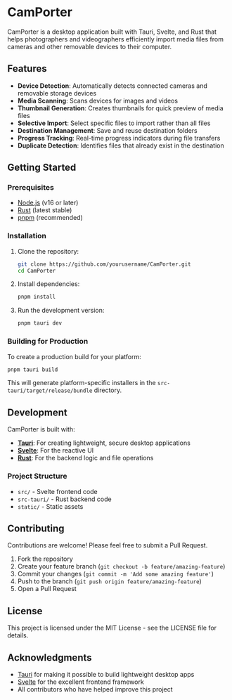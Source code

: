 # CamPorter

CamPorter is a desktop application built with Tauri, Svelte, and Rust that helps photographers and videographers efficiently import media files from cameras and other removable devices to their computer.

## Features

- **Device Detection**: Automatically detects connected cameras and removable storage devices
- **Media Scanning**: Scans devices for images and videos
- **Thumbnail Generation**: Creates thumbnails for quick preview of media files
- **Selective Import**: Select specific files to import rather than all files
- **Destination Management**: Save and reuse destination folders
- **Progress Tracking**: Real-time progress indicators during file transfers
- **Duplicate Detection**: Identifies files that already exist in the destination

## Getting Started

### Prerequisites

- [Node.js](https://nodejs.org/) (v16 or later)
- [Rust](https://www.rust-lang.org/tools/install) (latest stable)
- [pnpm](https://pnpm.io/installation) (recommended)

### Installation

1. Clone the repository:
   ```bash
   git clone https://github.com/yourusername/CamPorter.git
   cd CamPorter
   ```

2. Install dependencies:
   ```bash
   pnpm install
   ```

3. Run the development version:
   ```bash
   pnpm tauri dev
   ```

### Building for Production

To create a production build for your platform:

```bash
pnpm tauri build
```

This will generate platform-specific installers in the `src-tauri/target/release/bundle` directory.

## Development

CamPorter is built with:

- **[Tauri](https://tauri.app/)**: For creating lightweight, secure desktop applications
- **[Svelte](https://svelte.dev/)**: For the reactive UI
- **[Rust](https://www.rust-lang.org/)**: For the backend logic and file operations

### Project Structure

- `src/` - Svelte frontend code
- `src-tauri/` - Rust backend code
- `static/` - Static assets

## Contributing

Contributions are welcome! Please feel free to submit a Pull Request.

1. Fork the repository
2. Create your feature branch (`git checkout -b feature/amazing-feature`)
3. Commit your changes (`git commit -m 'Add some amazing feature'`)
4. Push to the branch (`git push origin feature/amazing-feature`)
5. Open a Pull Request

## License

This project is licensed under the MIT License - see the LICENSE file for details.

## Acknowledgments

- [Tauri](https://tauri.app/) for making it possible to build lightweight desktop apps
- [Svelte](https://svelte.dev/) for the excellent frontend framework
- All contributors who have helped improve this project
